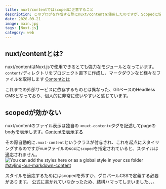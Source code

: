 ```yaml
---
title: nuxt/contentではscopedに注意すること
description: このブログを作成する際にnuxt/contentを使用したのですが、Scopedに悩まされたので
date: 2020-09-21
image: main.jpg
tags: [Nuxt.js]
category: web
---
```


## nuxt/contentとは?
nuxt/contentはNuxt.jsで使用できるとても強力なモジュールとなっています。
`content/`ディレクトリをプロジェクト直下に作成し、マークダウンなど様々なファイルを取得します
[Contentとは](https://content.nuxtjs.org/ja/)

これまでの外部サービスに依存するものとは異なった、GitベースのHeadless CMSとなっており、個人的に非常に使いやすいと感じています。

## scopedが効かない
nuxt/contentのファイル表示は独自の `<nuxt-content>`タグを記述してpageのbodyを表示します。[Contentを表示する](https://content.nuxtjs.org/ja/displaying)

その際自動的に`.nuxt-content`というクラスが付与され、これを起点にスタイリングするのですがvueファイルのsccに`scoped`を指定されていると、スタイルは適応されません。
<image src="https://tamblog.net/images/web/article-2/image1.png"  alt="You can add the styles here or as a global style in your css folder"/>
[#styling-our-markdown-content](https://ja.nuxtjs.org/blog/creating-blog-with-nuxt-content/#styling-our-markdown-content)

スタイルを適応するためにはscopedを外すか、グロバールCSSで定義する必要があります。
公式に書かれていなかったため、結構ハマってしまいました、、。


